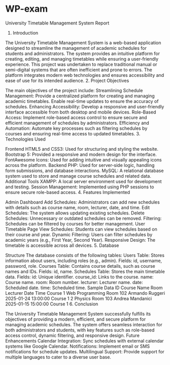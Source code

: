 # WP-exam
University Timetable Management System Report
1. Introduction

The University Timetable Management System is a web-based application designed to streamline the management of academic schedules for students and administrators. The system provides an intuitive platform for creating, editing, and managing timetables while ensuring a user-friendly experience.
This project was undertaken to replace traditional manual or semi-digital systems that are often inefficient and prone to errors. The platform integrates modern web technologies and ensures accessibility and ease of use for its intended audience.
2. Project Objectives

The main objectives of the project include:
Streamlining Schedule Management:
Provide a centralized platform for creating and managing academic timetables.
Enable real-time updates to ensure the accuracy of schedules.
Enhancing Accessibility:
Develop a responsive and user-friendly interface accessible from both desktop and mobile devices.
Role-Based Access:
Implement role-based access control to ensure secure and efficient management of schedules by administrators.
Efficiency and Automation:
Automate key processes such as filtering schedules by courses and ensuring real-time access to updated timetables.
3. Technologies Used

Frontend
HTML5 and CSS3:
Used for structuring and styling the website.
Bootstrap 5:
Provided a responsive and modern design for the interface.
FontAwesome Icons:
Used for adding intuitive and visually appealing icons across the platform.
Backend
PHP:
Used for server-side logic, handling form submissions, and database interactions.
MySQL:
A relational database system used to store and manage course schedules and related data.
Additional Tools
XAMPP:
A local server environment used for development and testing.
Session Management:
Implemented using PHP sessions to ensure secure role-based access.
4. Features Implemented

Admin Dashboard
Add Schedules:
Administrators can add new schedules with details such as course name, room, lecturer, date, and time.
Edit Schedules:
The system allows updating existing schedules.
Delete Schedules:
Unnecessary or outdated schedules can be removed.
Filtering:
Schedules can be filtered by courses for better management.
User Timetable Page
View Schedules:
Students can view schedules based on their course and year.
Dynamic Filtering:
Users can filter schedules by academic years (e.g., First Year, Second Year).
Responsive Design:
The timetable is accessible across all devices.
5. Database

Structure
The database consists of the following tables:
Users Table:
Stores information about users, including roles (e.g., admin).
Fields: id, username, password, role.
Courses Table:
Contains course details, such as course names and IDs.
Fields: id, name.
Schedules Table:
Stores the main timetable data.
Fields:
id: Unique identifier.
course_id: Links to the course.
name: Course name.
room: Room number.
lecturer: Lecturer name.
date: Scheduled date.
time: Scheduled time.
Sample Data
ID Course Name Room Lecturer Date Time Course
1 Web Programming Room 102 Armando Ruggeri 2025-01-24 13:00:00 Course 1
2 Physics Room 103 Andrea Mandanici 2025-01-15 15:00:00 Course 1
6. Conclusion

The University Timetable Management System successfully fulfills its objectives of providing a modern, efficient, and secure platform for managing academic schedules. The system offers seamless interaction for both administrators and students, with key features such as role-based access control, dynamic filtering, and responsive design.
Future Enhancements
Calendar Integration:
Sync schedules with external calendar systems like Google Calendar.
Notifications:
Implement email or SMS notifications for schedule updates.
Multilingual Support:
Provide support for multiple languages to cater to a diverse user base.
